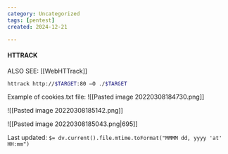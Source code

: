 ```yaml
---
category: Uncategorized
tags: [pentest]
created: 2024-12-21

---
```

#### HTTRACK

ALSO SEE:  [[WebHTTrack]]

```bash - kali
httrack http://$TARGET:80 –O ./$TARGET
```

Example of cookies.txt file:
![[Pasted image 20220308184730.png]]

![[Pasted image 20220308185142.png]]

![[Pasted image 20220308185043.png|695]]


Last updated: `$= dv.current().file.mtime.toFormat("MMMM dd, yyyy 'at' HH:mm")`
